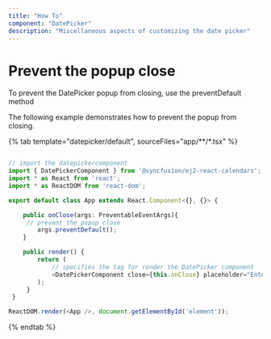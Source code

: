 ```yaml
---
title: "How To"
component: "DatePicker"
description: "Miscellaneous aspects of customizing the date picker"
---
```


# Prevent the popup close

To prevent the DatePicker popup from closing, use the
preventDefault method

The following example demonstrates how to prevent the popup from closing.

{% tab template="datepicker/default", sourceFiles="app/**/*.tsx" %}

```typescript

// import the datepickercomponent
import { DatePickerComponent } from '@syncfusion/ej2-react-calendars';
import * as React from 'react';
import * as ReactDOM from 'react-dom';

export default class App extends React.Component<{}, {}> {

    public onClose(args: PreventableEventArgs){
     // prevent the popup close
        args.preventDefault();
    }

    public render() {
        return (
            // specifies the tag for render the DatePicker component
            <DatePickerComponent close={this.onClose} placeholder="Enter date"/>
        );
     }
 }

ReactDOM.render(<App />, document.getElementById('element'));

```

{% endtab %}